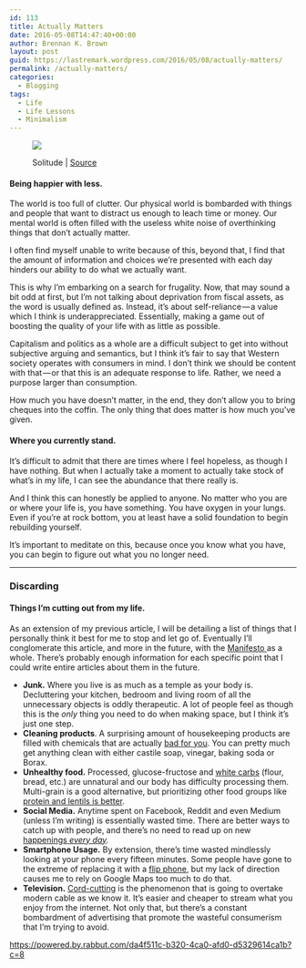 ```yaml
---
id: 113
title: Actually Matters
date: 2016-05-08T14:47:40+00:00
author: Brennan K. Brown
layout: post
guid: https://lastremark.wordpress.com/2016/05/08/actually-matters/
permalink: /actually-matters/
categories:
  - Blogging
tags:
  - Life
  - Life Lessons
  - Minimalism
---
```

<figure class="wp-caption"> 

<img data-width="4608" data-height="2304" src="https://cdn-images-1.medium.com/max/2560/1*gcY3yiCVoz6YaxXayYYpYA.jpeg" /> <figcaption class="wp-caption-text">Solitude | <a href="https://www.flickr.com/photos/thomasleuthard/17829168268" target="_blank" rel="noopener noreferrer">Source</a></figcaption></figure> 

#### Being happier with less.

<span>T</span>he world is too full of clutter. Our physical world is bombarded with things and people that want to distract us enough to leach time or money. Our mental world is often filled with the useless white noise of overthinking things that don’t actually matter.

I often find myself unable to write because of this, beyond that, I find that the amount of information and choices we’re presented with each day hinders our ability to do what we actually want.

This is why I’m embarking on a search for frugality. Now, that may sound a bit odd at first, but I’m not talking about deprivation from fiscal assets, as the word is usually defined as. Instead, it’s about self-reliance — a value which I think is underappreciated. Essentially, making a game out of boosting the quality of your life with as little as possible.

Capitalism and politics as a whole are a difficult subject to get into without subjective arguing and semantics, but I think it’s fair to say that Western society operates with consumers in mind. I don’t think we should be content with that — or that this is an adequate response to life. Rather, we need a purpose larger than consumption.

How much you have doesn’t matter, in the end, they don’t allow you to bring cheques into the coffin. The only thing that does matter is how much you’ve given.

#### Where you currently stand.

<span>I</span>t’s difficult to admit that there are times where I feel hopeless, as though I have nothing. But when I actually take a moment to actually take stock of what’s in my life, I can see the abundance that there really is.

And I think this can honestly be applied to anyone. No matter who you are or where your life is, you have something. You have oxygen in your lungs. Even if you’re at rock bottom, you at least have a solid foundation to begin rebuilding yourself.

It’s important to meditate on this, because once you know what you have, you can begin to figure out what you no longer need.

* * *

### Discarding

#### Things I’m cutting out from my life.

<span>As</span> an extension of my previous article, I will be detailing a list of things that I personally think it best for me to stop and let go of. Eventually I’ll conglomerate this article, and more in the future, with the <a href="https://medium.com/everyday-essays/everyday-manifesto-4abe02363c33#.njsrfgtvy" target="_blank" rel="noopener noreferrer">Manifesto </a>as a whole. There’s probably enough information for each specific point that I could write entire articles about them in the future.

  * **Junk.** Where you live is as much as a temple as your body is. Decluttering your kitchen, bedroom and living room of all the unnecessary objects is oddly therapeutic. A lot of people feel as though this is the _only_ thing you need to do when making space, but I think it’s just one step.
  * **Cleaning products**. A surprising amount of housekeeping products are filled with chemicals that are actually <a href="http://davidsuzuki.org/issues/health/science/toxics/the-dirt-on-toxic-chemicals-in-household-cleaning-products/" target="_blank" rel="noopener noreferrer">bad for you</a>. You can pretty much get anything clean with either castile soap, vinegar, baking soda or Borax.
  * **Unhealthy food.** Processed, glucose-fructose and <a href="http://www.livestrong.com/article/343850-why-isnt-white-bread-good-for-you/" target="_blank" rel="noopener noreferrer">white carbs</a> (flour, bread, etc.) are unnatural and our body has difficulty processing them. Multi-grain is a good alternative, but prioritizing other food groups like <a href="http://www.fitnessmagazine.com/weight-loss/plans/diets/the-slow-carb-diet/" target="_blank" rel="noopener noreferrer">protein and lentils is better</a>.
  * **Social Media.** Anytime spent on Facebook, Reddit and even Medium (unless I’m writing) is essentially wasted time. There are better ways to catch up with people, and there’s no need to read up on new <a href="http://greatist.com/grow/benefits-of-missing-out" target="_blank" rel="noopener noreferrer">happenings <em>every day</em></a>_._ 
  * **Smartphone Usage.** By extension, there’s time wasted mindlessly looking at your phone every fifteen minutes. Some people have gone to the extreme of replacing it with a <a href="http://www.huffingtonpost.com/entry/flip-phones-smartphones_us_55afd793e4b07af29d5729ae%5C" target="_blank" rel="noopener noreferrer">flip phone</a>, but my lack of direction causes me to rely on Google Maps too much to do that.
  * **Television.** <a href="http://www.theverge.com/a/online-tv-stream-price-guide" target="_blank" rel="noopener noreferrer">Cord-cutting</a> is the phenomenon that is going to overtake modern cable as we know it. It’s easier and cheaper to stream what you enjoy from the internet. Not only that, but there’s a constant bombardment of advertising that promote the wasteful consumerism that I’m trying to avoid.

<https://powered.by.rabbut.com/da4f511c-b320-4ca0-afd0-d5329614ca1b?c=8>